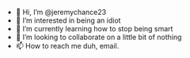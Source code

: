 - 👋 Hi, I’m @jeremychance23
- 👀 I’m interested in being an idiot
- 🌱 I’m currently learning how to stop being smart
- 💞️ I’m looking to collaborate on a little bit of nothing
- 📫 How to reach me duh, email.

<!---
jeremychance23/jeremychance23 is a ✨ special ✨ repository because its `README.md` (this file) appears on your GitHub profile.
You can click the Preview link to take a look at your changes.
--->
